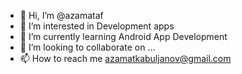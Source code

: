 - 👋 Hi, I’m @azamataf
- 👀 I’m interested in Development apps 
- 🌱 I’m currently learning Android App Development
- 💞️ I’m looking to collaborate on ...
- 📫 How to reach me azamatkabuljanov@gmail.com

<!---
azamataf/azamataf is a ✨ special ✨ repository because its `README.md` (this file) appears on your GitHub profile.
You can click the Preview link to take a look at your changes.
--->
